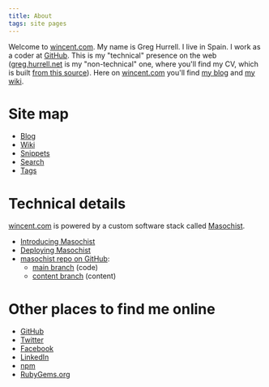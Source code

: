 ```yaml
---
title: About
tags: site pages
---
```


Welcome to [wincent.com](/). My name is Greg Hurrell. I live in Spain. I work as a coder at [GitHub](https://github.com/). This is my "technical" presence on the web ([greg.hurrell.net](http://greg.hurrell.net) is my "non-technical" one, where you'll find my CV, which is built [from this source](https://github.com/wincent/cv)). Here on [wincent.com](/) you'll find [my blog](/blog) and [my wiki](/wiki).

# Site map

-   [Blog](/)
-   [Wiki](/wiki)
-   [Snippets](/snippets)
-   [Search](/search)
-   [Tags](/tags)

# Technical details

[wincent.com](/) is powered by a custom software stack called [Masochist](https://github.com/wincent/masochist).

-   [Introducing Masochist](/blog/masochist)
-   [Deploying Masochist](/blog/deploying-masochist)
-   [masochist repo on GitHub](https://github.com/wincent/masochist):
    -   [main branch](https://github.com/wincent/masochist/tree/main) (code)
    -   [content branch](https://github.com/wincent/masochist/tree/content) (content)

# Other places to find me online

-   [GitHub](https://github.com/wincent)
-   [Twitter](https://twitter.com/wincent)
-   [Facebook](https://facebook.com/glh)
-   [LinkedIn](https://www.linkedin.com/in/greghurrell)
-   [npm](https://www.npmjs.com/~wincent)
-   [RubyGems.org](https://rubygems.org/profiles/wincent)
